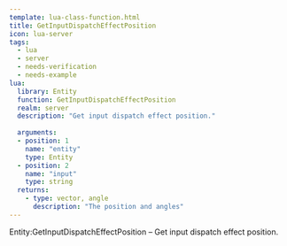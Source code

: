 ```yaml
---
template: lua-class-function.html
title: GetInputDispatchEffectPosition
icon: lua-server
tags:
  - lua
  - server
  - needs-verification
  - needs-example
lua:
  library: Entity
  function: GetInputDispatchEffectPosition
  realm: server
  description: "Get input dispatch effect position."
  
  arguments:
  - position: 1
    name: "entity"
    type: Entity
  - position: 2
    name: "input"
    type: string
  returns:
    - type: vector, angle
      description: "The position and angles"
---
```


<div class="lua__search__keywords">
Entity:GetInputDispatchEffectPosition &#x2013; Get input dispatch effect position.
</div>
